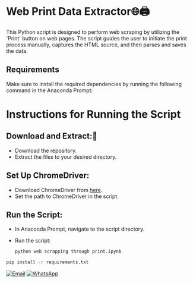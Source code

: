 # Web Print Data Extractor🌐🖨️

This Python script is designed to perform web scraping by utilizing the 'Print' button on web pages. The script guides the user to initiate the print process manually, captures the HTML source, and then parses and saves the data.

## Requirements

Make sure to install the required dependencies by running the following command in the Anaconda Prompt:

# Instructions for Running the Script

## Download and Extract:🚀

- Download the repository.
- Extract the files to your desired directory.

## Set Up ChromeDriver:

- Download ChromeDriver from [here](https://sites.google.com/chromium.org/driver/).
- Set the path to ChromeDriver in the script.

## Run the Script:

- In Anaconda Prompt, navigate to the script directory.
- Run the script:

  ```bash
  python web scrapping through print.ipynb


```bash
pip install -r requirements.txt
```
[![Email](https://img.shields.io/badge/Email-D14836?style=flat-square&logo=gmail&logoColor=white)](mailto:muqtasid5266@gmail.com)
[![WhatsApp](https://img.shields.io/badge/WhatsApp-25D366?style=flat-square&logo=whatsapp&logoColor=white)](https://wa.me/923176517525)

